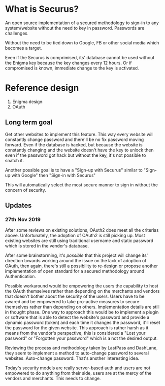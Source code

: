 # What is Securus?

An open source implementation of a secured methodology to sign-in to any system/website without the need to key in password. Passwords are challenges.

Without the need to be tied down to Google, FB or other social media which becomes a target.

Even if the Securus is comprimised, its' database cannot be used without the Enigma key because the key changes every 12 hours. Or if compromised is known, immediate change to the key is activated.

# Reference design

1. Enigma design
2. OAuth

## Long term goal

Get other websites to implement this feature. This way every website will constantly change password and there'll be no fix password moving forward. Even if the database is hacked, but because the website is constantly changing and the website doesn't have the key to unlock then even if the password got hack but without the key, it's not possible to snatch it.

Another possible goal is to have a "Sign-up with Securus" similar to "Sign-up with Google"
then "Sign-in with Securus"

This will automatically select the most secure manner to sign in without the concern of security.

## Updates
### 27th Nov 2019

After some reviews on existing solutions, OAuth2 does meet all the criterias above. Unfortunately, the adoption of OAuth2 is still picking up. Most existing websites are still using traditional username and static password which is stored in the vendor's database.

After some brainstorming, it's *possible* that this project will change its' direction towards working around the issue on the lack of adoption of OAuth, then again, there's still a possibility to re-design or propose another implementation of open standard for a secured methodology around Authentication.

Possible workaround would be empowering the users the capability to host the OAuth themselves rather than depending on the merchants and vendors that doesn't bother about the security of the users. Users have to be awared and be empowered to take pro-active measures to secure themselves rather than depending on others. Implementation details are still in thought phase.
One way to approach this would be to implement a plugin or software that is able to detect the website's password and provide a dynamic password (token) and each time it changes the password, it'll reset the password for the given website. This approach is rather harsh as it means from the vendor's perspective, this is considered a "Lost your password" or "Forgotten your password" which is a not the desired output.

Reviewing the process and methodology taken by LastPass and DashLane, they seem to implement a method to auto-change password to several websites. Auto-change password. That's another interesting idea.

Today's security models are really server-based auth and users are not empowered to do anything from their side, users are at the mercy of the vendors and merchants. This needs to change.